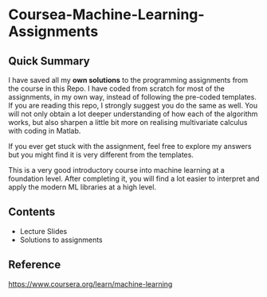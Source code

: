 # Coursea-Machine-Learning-Assignments

## Quick Summary
I have saved all my **own solutions** to the programming assignments from the course in this Repo.
I have coded from scratch for most of the assignments, in my own way, instead of following the pre-coded templates.
If you are reading this repo, I strongly suggest you do the same as well. You will not only obtain a lot deeper understanding of how each of the algorithm works, but also sharpen a little bit more on realising multivariate calculus with coding in Matlab.

If you ever get stuck with the assignment, feel free to explore my answers but you might find it is very different from the templates.

This is a very good introductory course into machine learning at a foundation level. After completing it, you will find a lot easier to interpret and apply the modern ML libraries at a high level.

## Contents
* Lecture Slides
* Solutions to assignments 

## Reference
https://www.coursera.org/learn/machine-learning
